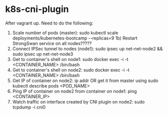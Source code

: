 # k8s-cni-plugin

After vagrant up.  Need to do the following:

1) Scale number of pods (master): sudo kubectl scale deployments/kubernetes-bootcamp --replicas=9
1b) Restart StrongSwan service on all nodes?????
2) Connect IPSec tunnel to nodes (node1): sudo ipsec up net-net-node2 && sudo ipsec up net-net-node3
3) Get to container's shell on node1: sudo docker exec -i -t <CONTAINER_NAME> /bin/bash
4) Get to container's shell on node2: sudo docker exec -i -t <CONTAINER_NAME> /bin/bash
5) Get IP of container on node2: ip addr OR get it from master using sudo kubectl describe pods <POD_NAME>
6) Ping IP of container on node2 from container on node1: ping <CONTAINER_IP>
7) Watch traffic on interface created by CNI plugin on node2: sudo tcpdump -i cni0
